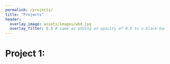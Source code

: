 ```yaml
---
permalink: /projects/
title: "Projects"
header:
  overlay_image: assets/images/wbd.jpg
  overlay_filter: 0.5 # same as adding an opacity of 0.5 to a black background
---
```



# Project 1: